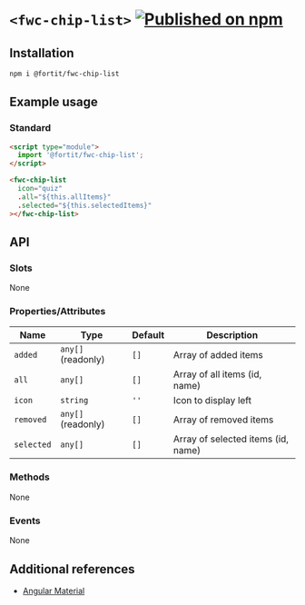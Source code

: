 # `<fwc-chip-list>` [![Published on npm](https://img.shields.io/npm/v/@fortit/fwc-chip-list.svg)](https://www.npmjs.com/package/@fortit/fwc-chip-list)

## Installation

```sh
npm i @fortit/fwc-chip-list
```

## Example usage

### Standard

```html
<script type="module">
  import '@fortit/fwc-chip-list';
</script>

<fwc-chip-list
  icon="quiz"
  .all="${this.allItems}"
  .selected="${this.selectedItems}"
></fwc-chip-list>
```

## API

### Slots

None

### Properties/Attributes

| Name       | Type               | Default | Description                        |
| ---------- | ------------------ | ------- | ---------------------------------- |
| `added`    | `any[]` (readonly) | `[]`    | Array of added items               |
| `all`      | `any[]`            | `[]`    | Array of all items (id, name)      |
| `icon`     | `string`           | `''`    | Icon to display left               |
| `removed`  | `any[]` (readonly) | `[]`    | Array of removed items             |
| `selected` | `any[]`            | `[]`    | Array of selected items (id, name) |

### Methods

None

### Events
 
None

## Additional references

- [Angular Material](https://material.angular.io/components/chips/examples)